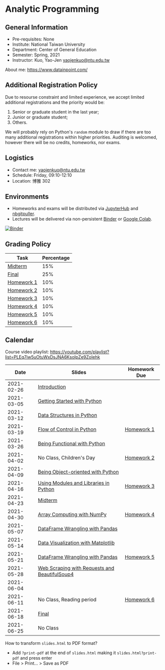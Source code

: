 # Analytic Programming

## General Information

- Pre-requisites: None
- Institute: National Taiwan University
- Department: Center of General Education
- Semester: Spring, 2021
- Instructor: Kuo, Yao-Jen <yaojenkuo@ntu.edu.tw>

About me: <https://www.datainpoint.com/>

## Additional Registration Policy

Due to resourse constraint and limited experience, we accept limited additional registrations and the priority would be:

1. Senior or graduate student in the last year;
2. Junior or graduate student;
3. Others.

We will probably rely on Python's `random` module to draw if there are too many additional registrations within higher priorities. Auditing is welcomed, however there will be no credits, homeworks, nor exams.

## Logistics

- Contact me: <yaojenkuo@ntu.edu.tw>
- Schedule: Friday, 09:10-12:10
- Location: 博雅 302

## Environments

- Homeworks and exams will be distributed via [JupyterHub](https://jupyter.org/hub) and [nbgitpuller](https://github.com/jupyterhub/nbgitpuller).
- Lectures will be delivered via non-persistent [Binder](https://mybinder.org/) or [Google Colab](https://colab.research.google.com/).

[![Binder](https://mybinder.org/badge_logo.svg)](https://mybinder.org/v2/gh/yaojenkuo/analytic-programming-ntu-spring-2021/HEAD)

## Grading Policy

|Task|Percentage|
|----|----------|
|[Midterm]()|15%|
|[Final]()|25%|
|[Homework 1](https://lab.datainpoint.com/hub/user-redirect/git-pull?repo=https%3A%2F%2Fgithub.com%2Fdatainpoint%2Fhw1-analytic-programming-ntu-spring-2021&urlpath=tree%2Fhw1-analytic-programming-ntu-spring-2021%2Fexercises.ipynb&branch=main)|10%|
|[Homework 2](https://lab.datainpoint.com/hub/user-redirect/git-pull?repo=https%3A%2F%2Fgithub.com%2Fdatainpoint%2Fhw2-analytic-programming-ntu-spring-2021&urlpath=tree%2Fhw2-analytic-programming-ntu-spring-2021%2Fexercises.ipynb&branch=main)|10%|
|[Homework 3]()|10%|
|[Homework 4]()|10%|
|[Homework 5]()|10%|
|[Homework 6]()|10%|

## Calendar

Course video playlist: <https://youtube.com/playlist?list=PLEq7iw5uOtuWxDsJNA6KsoIpZe9ZoIehk>

|Date|Slides|Homework Due|
|----|------|------------|
|2021-02-26|[Introduction](slides/00-introduction.slides.html)||
|2021-03-05|[Getting Started with Python](slides/01-getting-started-with-python.slides.html)||
|2021-03-12|[Data Structures in Python](slides/02-data-structures-in-python.slides.html)||
|2021-03-19|[Flow of Control in Python](slides/03-flow-of-control-in-python.slides.html)|[Homework 1](https://lab.datainpoint.com/hub/user-redirect/git-pull?repo=https%3A%2F%2Fgithub.com%2Fdatainpoint%2Fhw1-analytic-programming-ntu-spring-2021&urlpath=tree%2Fhw1-analytic-programming-ntu-spring-2021%2Fexercises.ipynb&branch=main)|
|2021-03-26|[Being Functional with Python]()||
|2021-04-02|No Class, Children's Day|[Homework 2](https://lab.datainpoint.com/hub/user-redirect/git-pull?repo=https%3A%2F%2Fgithub.com%2Fdatainpoint%2Fhw2-analytic-programming-ntu-spring-2021&urlpath=tree%2Fhw2-analytic-programming-ntu-spring-2021%2Fexercises.ipynb&branch=main)|
|2021-04-09|[Being Object-oriented with Python]()||
|2021-04-16|[Using Modules and Libraries in Python]()|[Homework 3]()|
|2021-04-23|[Midterm]()||
|2021-04-30|[Array Computing with NumPy]()|[Homework 4]()|
|2021-05-07|[DataFrame Wrangling with Pandas]()||
|2021-05-14|[Data Visualization with Matplotlib]()||
|2021-05-21|[DataFrame Wrangling with Pandas]()|[Homework 5]()|
|2021-05-28|[Web Scraping with Requests and BeautifulSoup4]()||
|2021-06-04|[]()||
|2021-06-11|No Class, Reading period|[Homework 6]()|
|2021-06-18|[Final]()||
|2021-06-25|No Class||

How to transform `slides.html` to PDF format?
- Add `?print-pdf` at the end of `slides.html` making it `slides.html?print-pdf` and press enter
- File > Print... > Save as PDF